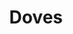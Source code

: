 ---
title: "Doves"
summary: "Doves are an English indie rock band formed in Manchester. The band is composed of twin brothers Jez Williams and Andy Williams , and Jimi Goodwin . Additionally, the band employs Martin Rebelski, as a touring and session musician on keyboards. The band released four studio albums between 2000 and 2009, two of which reached #1 on the UK album charts. A compilation album, The Places Between: The Best of Doves, was released in April 2010.
Doves went on hiatus in 2010. During this time Goodwin released his first solo album, Odludek , while the Williams brothers regrouped as Black Rivers. In December 2018, Doves announced they were ending their hiatus by performing for the Teenage Cancer Trust at London's Royal Albert Hall on 29 March 2019. Further festivals, including some dates with Noel Gallagher, were subsequently announced. The band released two new songs: \"Carousels\" and \"Prisoners\", in June and July 2020 respectively. Their fifth studio album The Universal Want was released in September 2020."
slug: "doves"
image: "doves.jpg"
apple_music_artist_url: "https://music.apple.com/gb/artist/doves/627270"
wikipedia_url: "https://en.wikipedia.org/wiki/Doves_(band)"
---